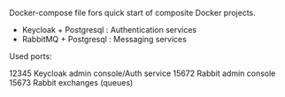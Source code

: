 Docker-compose file fors quick start of composite Docker projects.

- Keycloak + Postgresql  : Authentication services
- RabbitMQ + Postgresql  : Messaging services

Used ports:

12345	Keycloak admin console/Auth service
15672	Rabbit admin console
15673	Rabbit exchanges (queues)

